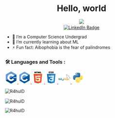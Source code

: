 ### <h1 align="center">Hello, world</h1>

<div id="header" align="center">
  <img src="https://giphy.com/gifs/void-black-hole-blackhole-PkKzNQjwPy7GvxZbfe" width="200"/>
  <div id="badges">
  <a href="https://www.linkedin.com/in/rahul-dhawan-138386227/">
    <img src="https://img.shields.io/badge/LinkedIn-blue?style=for-the-badge&logo=linkedin&logoColor=white" alt="LinkedIn Badge"/>
  </a>
</div>
</div>

- 🔭 I’m a Computer Science Undergrad
- 🌱 I’m currently learning about ML
- ⚡ Fun fact: Aibophobia is the fear of palindromes 


### :hammer_and_wrench: Languages and Tools :

<p align="left">  <a href="https://www.w3schools.com/cpp/" target="_blank" rel="noreferrer"> <img src="https://raw.githubusercontent.com/devicons/devicon/master/icons/cplusplus/cplusplus-original.svg" alt="cplusplus" width="40" height="40"/> </a> <a href="https://www.cprogramming.com/" target="_blank" rel="noreferrer"> <img src="https://raw.githubusercontent.com/devicons/devicon/master/icons/c/c-original.svg" alt="c" width="40" height="40"/> </a> <a href="https://www.w3.org/html/" target="_blank" rel="noreferrer"> <img src="https://raw.githubusercontent.com/devicons/devicon/master/icons/html5/html5-original-wordmark.svg" alt="html5" width="40" height="40"/> </a>  <a href="https://www.w3schools.com/css/" target="_blank" rel="noreferrer"> <img src="https://raw.githubusercontent.com/devicons/devicon/master/icons/css3/css3-original-wordmark.svg" alt="css3" width="40" height="40"/> </a> <a href="https://www.mysql.com/" target="_blank" rel="noreferrer"> <img src="https://raw.githubusercontent.com/devicons/devicon/master/icons/mysql/mysql-original-wordmark.svg" alt="mysql" width="40" height="40"/> </a> <a href="https://www.python.org" target="_blank" rel="noreferrer"> <img src="https://raw.githubusercontent.com/devicons/devicon/master/icons/python/python-original.svg" alt="python" width="40" height="40"/> </a> </p>

<p>&nbsp;<img align="left" src="https://github-readme-stats.vercel.app/api?username=R4hulD&show_icons=true&locale=en&theme=highcontrast" alt="R4hulD" /></p>
<p><img align="center" src="https://github-readme-streak-stats.herokuapp.com/?user=R4hulD&theme=highcontrast" alt="R4hulD" /></p>

<p><img align="" src="https://github-readme-stats.vercel.app/api/top-langs?username=R4hulD&show_icons=true&locale=en&layout=compact&theme=highcontrast" alt="R4hulD" /></p>
